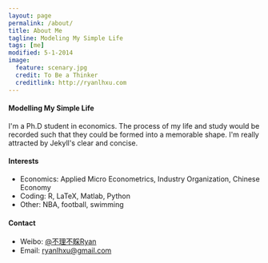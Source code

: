 ```yaml
---
layout: page
permalink: /about/
title: About Me
tagline: Modeling My Simple Life
tags: [me]
modified: 5-1-2014
image:
  feature: scenary.jpg
  credit: To Be a Thinker
  creditlink: http://ryanlhxu.com
---
```


#### Modelling My Simple Life

I'm a Ph.D student in economics. The process of my life and study would be recorded such that they could be formed into a memorable shape. I'm really attracted by Jekyll's clear and concise.


#### Interests
* Economics: Applied Micro Econometrics, Industry Organization, Chinese Economy
* Coding: R, LaTeX, Matlab, Python
* Other: NBA, football, swimming

#### Contact
* Weibo: [@不理不睬Ryan](http://weibo.com/economicgay)
* Email: [ryanlhxu@gmail.com](mailto:ryanlhxu@gmail.com)


